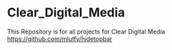 # Clear_Digital_Media
This Repository is for all projects for Clear Digital Media
https://github.com/mlutfy/hidetopbar
